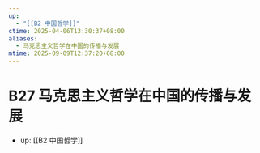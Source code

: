 ```yaml
---
up:
  - "[[B2 中国哲学]]"
ctime: 2025-04-06T13:30:37+08:00
aliases:
  - 马克思主义哲学在中国的传播与发展
mtime: 2025-09-09T12:37:20+08:00
---
```


# B27 马克思主义哲学在中国的传播与发展

- up: [[B2 中国哲学]]

